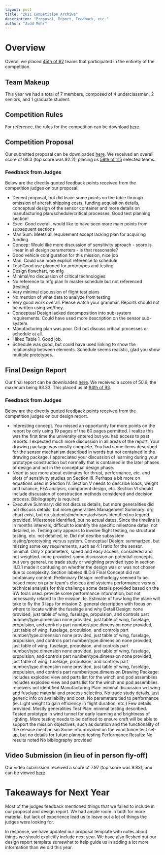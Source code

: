 ```yaml
---
layout: post
title: "2021 Competition Archive"
description: "Proposal, Report, Feedback, etc."
author: "Judd Mehr"
---
```


# Overview

Overall we placed [45th of 92](../../../../assets/DBF_Final_Scores_2021.pdf) teams that participated in the entirety of the competition.

## Team Makeup

This year we had a total of 7 members, composed of 4 underclassmen, 2 seniors, and 1 graduate student.

## Competition Rules

For reference, the rules for the competition can be download [here](../../../../assets/dbf-rules-2021.pdf)

## Competition Proposal

Our submitted proposal can be downloaded [here]().  We received an overall score of 68.3 (top score was 92.2), placing us [59th of 115](../../../../assets/2021_DBF_Proposal_Scores.pdf) selected teams.

### Feedback from Judges

Below are the directly quoted feedback points received from the competition judges on our proposal.

- Decent proposal, but did leave some points on the table through omission of aircraft shipping costs, funding acquisition details, conceptual design of the sensor container and more details on manufacturing plan/schedule/critical processes. Good test planning section!
- Exec: Good overall, would like to have seen more main points from subsequent sections
- Man Sum: Meets all requirement except lacking plan for acquiring funding.
- Concep: Would ilke more discussion of sensitivity aproach - score is linear in all design paramerters - is that reasonable?
- Good vehicle configuration for this mission, nice job
- Man: Could use more explicit reference to schedule
- Test:Good use planned for prototypes and testing
- Design flowchart, no mfg
- Minimal/no discussion of critical technologies
- No reference to mfg plan
In master schedule but not referenced (testing)
- Very minimal discussion of flight test plans
- No mention of what data to analyze from testing
- Very good work overall. Please watch your grammar. Reports should not be written using we/they.
- Conceptual Design lacked decomposition into sub-system requirements. Could have used more description on the sensor sub-system.
- Manufacturing plan was poor. Did not discuss critical processes or schedule at all.
- I liked Table 1. Good job.
- Schedule was good, but could have used linking to show the relationship between elements. Schedule seems realistic, glad you show multiple prototypes.

## Final Design Report

Our final report can be downloaded [here]().  We received a score of 50.6, the maximum being 93.33.  This placed us at [84th of 93](../../../../assets/DBF_2021_Report_Scores.pdf).

### Feedback from Judges

Below are the directly quoted feedback points received from the competition judges on our design report.

- Interesting concept. You missed an opportunity for more points on the report by only using 19 pages of the 60 pages permitted. I realize this was the first time the university entered but you had access to past reports. I expected much more discussion in all areas of the report. Your drawing package was mostly complete. You had some items described for the sensor mechanism described in words but not contained in the drawing package. I appreciated your discussion of learning during your prototype construction but normally that is contained in the later phases of design and not in the conceptual design phase.
- Need to see more about estimates for thrust, performance, etc. and plots of sensitivity studies on Section III. Perhaps a bit more on equations used in Section IV. Section V needs to describe loads, weight and balance, FEA analysis, component design, etc. Section VI should include discussion of construction methods considered and decision process. Bibliography is required.
- Executive Summary: did not discuss details, but more generalities did not discuss details, but more generalities Management Summary: org chart exist, but no students/members/advisors identified no legend provided. Milestones identified, but no actual dates. Since the timeline is in months intervals, difficult to identify the specific milestone dates. not detailed, ie. Testing only appears to involve flight testing, no structural testing, etc. not detailed, ie. Did not desribe subsystem testing/prototyping versus system. Conceptual Design: summarized, but missing some key requirements, such as 4:1 ratio for the sensor. minimal. Only 2 parameters, speed and easy access, considered and not weighted. none provided. some discussion on potential concepts, but very general. no trade study or weighting provided typo in section III.D.1 made it confusing on whether the design was or was not chosen due to complexity. Section labeled III.D.6 Final Concept did not containany content. Preliminary Design: methodolgy seemed to be based more on prior team's choices and systems performance versus technical analysis for this challenge some details provided based on the SW tools used. provide some performance information, but not necessarily related to the mission. Ie. Estimate of how long the plane will take to fly the 3 laps for mission 2. general description with focus on where to locate within the fuselage and why Detail Design: none provided, just table of wing, fuselage, propulsion, and controls part number/type.dimension none provided, just table of wing, fuselage, propulsion, and controls part number/type.dimension none provided, just table of wing, fuselage, propulsion, and controls part number/type.dimension none provided, just table of wing, fuselage, propulsion, and controls part number/type.dimension none provided, just table of wing, fuselage, propulsion, and controls part number/type.dimension none provided, just table of wing, fuselage, propulsion, and controls part number/type.dimension none provided, just table of wing, fuselage, propulsion, and controls part number/type.dimension none provided, just table of wing, fuselage, propulsion, and controls part number/type.dimension Drawing Package: includes exploded view and parts list for the winch and pod assemblies includes exploded view and parts list for the winch and pod assemblies. receivers not identified Manufacturing Plan: miminal discussion wrt wing and fuselage material and process selectins. No trade study details, just generic info on availability and cost. No parameters tied to performance (ie. Light weight to gain efficiency in flight duration, etc.) Few details provided. Mostly generalities Test Plan: minimal testing described. Tested prototype in wind tunnel for early learning and brightness of lighting. More testing needs to be defined to ensure craft will be able to support the mission objectives, such as duration and the functionality of the release mechanism Some info provided on the wind tunne test set-up, but no details for future planned testing Performance Results: No results noted No bibliography provided

## Video Submission (in lieu of in person fly-off)

Our video submission received a score of 7.97 (top score was 9.83), and can be viewed [here](https://www.youtube.com/watch?v=xcirHwr4ngA)

# Takeaways for Next Year

Most of the judges feedback mentioned things that we failed to include in our proposal and design report.  We had ample room in both for more material, but lack of experience lead us to leave out a lot of things the judges were looking for.

In response, we have updated our proposal template with notes about things we should explicitly include next year.  We have also fleshed out our design report template somewhat to help guide us in adding a lot more information than we did this year.